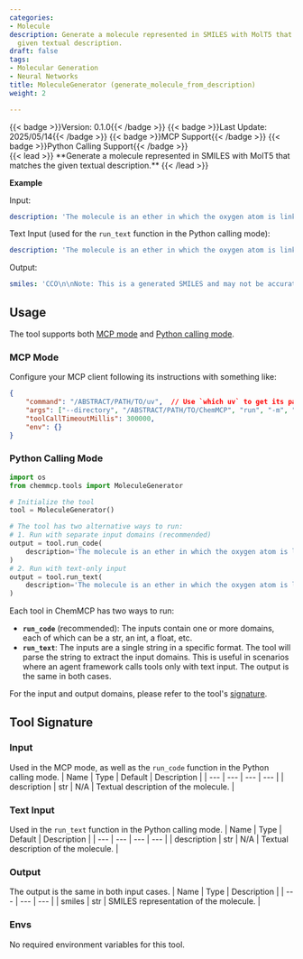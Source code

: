 ```yaml
---
categories:
- Molecule
description: Generate a molecule represented in SMILES with MolT5 that matches the
  given textual description.
draft: false
tags:
- Molecular Generation
- Neural Networks
title: MoleculeGenerator (generate_molecule_from_description)
weight: 2

---
```

<div style="display: flex; flex-wrap: wrap; gap: 0.75rem; align-items: center;">
  {{< badge >}}Version: 0.1.0{{< /badge >}}
  {{< badge >}}Last Update: 2025/05/14{{< /badge >}}
  {{< badge >}}MCP Support{{< /badge >}}
  {{< badge >}}Python Calling Support{{< /badge >}}
</div>
{{< lead >}}
**Generate a molecule represented in SMILES with MolT5 that matches the given textual description.**
{{< /lead >}}

**Example**

Input:
```yaml
description: 'The molecule is an ether in which the oxygen atom is linked to two ethyl groups. It has a role as an inhalation anaesthetic, a non-polar solvent and a refrigerant. It is a volatile organic compound and an ether.'
```

Text Input (used for the `run_text` function in the Python calling mode):
```yaml
description: 'The molecule is an ether in which the oxygen atom is linked to two ethyl groups. It has a role as an inhalation anaesthetic, a non-polar solvent and a refrigerant. It is a volatile organic compound and an ether.'
```

Output:
```yaml
smiles: 'CCO\n\nNote: This is a generated SMILES and may not be accurate. Please double check the result.'
```

## Usage

The tool supports both [MCP mode](#mcp-mode) and [Python calling mode](#python-calling-mode).



### MCP Mode

Configure your MCP client following its instructions with something like:
```JSON
{
    "command": "/ABSTRACT/PATH/TO/uv",  // Use `which uv` to get its path
    "args": ["--directory", "/ABSTRACT/PATH/TO/ChemMCP", "run", "-m", "chemmcp.tools.molecule_generator"],
    "toolCallTimeoutMillis": 300000,
    "env": {}
}
```

### Python Calling Mode

```python
import os
from chemmcp.tools import MoleculeGenerator

# Initialize the tool
tool = MoleculeGenerator()

# The tool has two alternative ways to run:
# 1. Run with separate input domains (recommended)
output = tool.run_code(
    description='The molecule is an ether in which the oxygen atom is linked to two ethyl groups. It has a role as an inhalation anaesthetic, a non-polar solvent and a refrigerant. It is a volatile organic compound and an ether.'
)
# 2. Run with text-only input
output = tool.run_text(
    description='The molecule is an ether in which the oxygen atom is linked to two ethyl groups. It has a role as an inhalation anaesthetic, a non-polar solvent and a refrigerant. It is a volatile organic compound and an ether.'
)
```


Each tool in ChemMCP has two ways to run:
- **`run_code`** (recommended): The inputs contain one or more domains, each of which can be a str, an int, a float, etc.
- **`run_text`**: The inputs are a single string in a specific format. The tool will parse the string to extract the input domains. This is useful in scenarios where an agent framework calls tools only with text input.
The output is the same in both cases.

For the input and output domains, please refer to the tool's [signature](#tool-signature).

## Tool Signature



### Input
Used in the MCP mode, as well as the `run_code` function in the Python calling mode.
| Name | Type | Default | Description |
| --- | --- | --- | --- |
| description | str | N/A | Textual description of the molecule. |

### Text Input
Used in the `run_text` function in the Python calling mode.
| Name | Type | Default | Description |
| --- | --- | --- | --- |
| description | str | N/A | Textual description of the molecule. |

### Output
The output is the same in both input cases.
| Name | Type | Description |
| --- | --- | --- |
| smiles | str | SMILES representation of the molecule. |

### Envs
No required environment variables for this tool.
